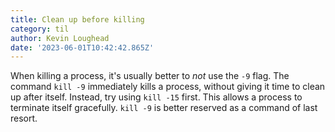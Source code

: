 ```yaml
---
title: Clean up before killing
category: til
author: Kevin Loughead
date: '2023-06-01T10:42:42.865Z'
---
```


When killing a process, it's usually better to _not_ use the `-9` flag. The command `kill -9` immediately kills a process, without giving it time to clean up after itself. Instead, try using `kill -15` first. This allows a process to terminate itself gracefully. `kill -9` is better reserved as a command of last resort.
